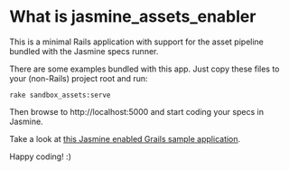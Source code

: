 # What is jasmine\_assets\_enabler

This is a minimal Rails application with support for the asset pipeline
bundled with the Jasmine specs runner.

There are some examples bundled with this app. Just copy these files to
your (non-Rails) project root and run:

    rake sandbox_assets:serve

Then browse to http://localhost:5000 and start coding your specs in Jasmine.

Take a look at [this Jasmine enabled Grails sample application](https://github.com/rosenfeld/grails-jasmine).

Happy coding! :)
